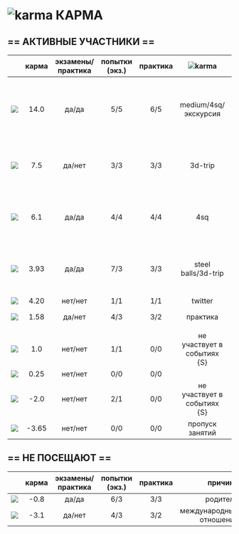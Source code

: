  ![karma](https://github.com/soda-io/Hacks-and-Tips/blob/master/img/Karma/Karma_V3.png?raw=10) КАРМА
===
  
## == АКТИВНЫЕ УЧАСТНИКИ ==
  
|                                                                                                    |     карма     | экзамены/практика |  попытки (экз.) | практика |     ![karma](https://github.com/soda-io/Hacks-and-Tips/blob/master/img/Karma/Karma_V3.png?raw=10)    |   бейджи    |
|----------------------------------------------------------------------------------------------------|:-------------:|:-----------------:|:---------------:|:--------:|:--------:|--------------:|
| [![](https://avatars1.githubusercontent.com/u/4226210?s=40)](https://github.com/SherozKarimov)     |   14.0       |        да/да      |       5/5       |   6/5    |  medium/4sq/экскурсия   |![photo](https://github.com/soda-io/Hacks-and-Tips/blob/master/img/bages/exams.png?raw=10) ![photo](https://github.com/soda-io/Hacks-and-Tips/blob/master/img/bages/praktika.png?raw=10) ![photo](https://github.com/soda-io/Hacks-and-Tips/blob/master/img/bages/Foursquare.png?raw=10) ![photo](https://github.com/soda-io/Hacks-and-Tips/blob/master/img/bages/Github.png?raw=10) ![photo](https://github.com/soda-io/Hacks-and-Tips/blob/master/img/bages/Medium.png?raw=10) ![photo](https://github.com/soda-io/Hacks-and-Tips/blob/master/img/bages/Terminal.png?raw=10) ![photo](https://github.com/soda-io/Hacks-and-Tips/blob/master/img/bages/Twitter.png?raw=10)    |
| [![](https://avatars0.githubusercontent.com/u/3833771?s=40)](https://github.com/PavelShalaginov)   |   7.5    |        да/нет     |       3/3       |   3/3    |  3d-trip       |![photo](https://github.com/soda-io/Hacks-and-Tips/blob/master/img/bages/exams.png?raw=10) ![photo](https://github.com/soda-io/Hacks-and-Tips/blob/master/img/bages/praktika.png?raw=10)  ![photo](https://github.com/soda-io/Hacks-and-Tips/blob/master/img/bages/Github.png?raw=10)  ![photo](https://github.com/soda-io/Hacks-and-Tips/blob/master/img/bages/Terminal.png?raw=10) ![photo](https://github.com/soda-io/Hacks-and-Tips/blob/master/img/bages/Twitter.png?raw=10)     |
| [![](https://avatars2.githubusercontent.com/u/3838734?s=40)](https://github.com/MaximLoguncov)     |   6.1    |        да/да      |       4/4       |   4/4    | 4sq       |![photo](https://github.com/soda-io/Hacks-and-Tips/blob/master/img/bages/exams.png?raw=10) ![photo](https://github.com/soda-io/Hacks-and-Tips/blob/master/img/bages/praktika.png?raw=10)  ![photo](https://github.com/soda-io/Hacks-and-Tips/blob/master/img/bages/Foursquare.png?raw=10) ![photo](https://github.com/soda-io/Hacks-and-Tips/blob/master/img/bages/Github.png?raw=10)  ![photo](https://github.com/soda-io/Hacks-and-Tips/blob/master/img/bages/Terminal.png?raw=10) ![photo](https://github.com/soda-io/Hacks-and-Tips/blob/master/img/bages/Twitter.png?raw=10)      |
| [![](https://avatars2.githubusercontent.com/u/5991448?s=40)](https://github.com/DmitryShiukaev)    |   3.93        |        да/да      |       7/3       |   3/3    | steel balls/3d-trip |![photo](https://github.com/soda-io/Hacks-and-Tips/blob/master/img/bages/exams.png?raw=10) ![photo](https://github.com/soda-io/Hacks-and-Tips/blob/master/img/bages/praktika.png?raw=10)  ![photo](https://github.com/soda-io/Hacks-and-Tips/blob/master/img/bages/Github.png?raw=10)  ![photo](https://github.com/soda-io/Hacks-and-Tips/blob/master/img/bages/Terminal.png?raw=10) ![photo](https://github.com/soda-io/Hacks-and-Tips/blob/master/img/bages/Twitter.png?raw=10)      |
                   |                 |          |               |       |
| [![](https://avatars2.githubusercontent.com/u/6639503?s=40)](https://github.com/leonidprokopovich) |   4.20   |        нет/нет    |       1/1       |   1/1    |  twitter | ![photo](https://github.com/soda-io/Hacks-and-Tips/blob/master/img/bages/Twitter.png?raw=10)       |
| [![](https://avatars1.githubusercontent.com/u/6498865?s=40)](https://github.com/MishaRubnicov)     |   1.58   |        да/нет     |       4/3       |   3/2    |  практика     | ![photo](https://github.com/soda-io/Hacks-and-Tips/blob/master/img/bages/Twitter.png?raw=10) ![photo](https://github.com/soda-io/Hacks-and-Tips/blob/master/img/bages/Github.png?raw=10)      |
|                                                                                                    |               |                   |                 |          |               |       |
| [![](https://avatars0.githubusercontent.com/u/6568321?s=40)](https://github.com/TanyaPetrova)      |  1.0   |        нет/нет    |       1/1       |   0/0    |  не участвует в событиях {S} |       |
| [![](https://avatars0.githubusercontent.com/u/6037393?s=40)](https://github.com/VictorPetukhov)    |   0.25 |        нет/нет    |       0/0       |   0/0    |  |       |
| [![](https://avatars2.githubusercontent.com/u/6450286?s=40)](https://github.com/NikitaGolub)       |  -2.0   |        нет/нет    |       2/1       |   0/0    |  не участвует в событиях {S} |       |
| [![](https://avatars0.githubusercontent.com/u/6639543?s=40)](https://github.com/EgorDergaew)       |  -3.65 |        нет/нет    |       0/0       |   0/0    | пропуск занятий |       |
  
  
  
  
## == НЕ ПОСЕЩАЮТ ==
  
|                                                                                                    |     карма     | экзамены/практика |  попытки (экз.) | практика | причина    |
|----------------------------------------------------------------------------------------------------|:-------------:|:-----------------:|:---------------:|:--------:|--------------:|
| [![](https://avatars3.githubusercontent.com/u/4639509?s=40)](https://github.com/ArtemKvadzba)      |  -0.8        |        да/да      |       6/3       |   3/3    |   родители    |
| [![](https://avatars1.githubusercontent.com/u/6061182?s=40)](https://github.com/GeorgeOvchinnikov) |  -3.1        |        да/нет     |       4/3       |   3/2    |    международные отношения     |
